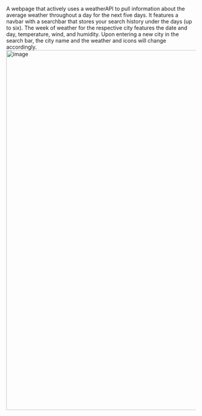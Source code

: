 A webpage that actively uses a weatherAPI to pull information about the average weather throughout a day for the next five days. It features a navbar with a searchbar that stores your search history under the days (up to six). The week of weather for the respective city features the date and day, temperature, wind, and humidity. Upon entering a new city in the search bar, the city name and the weather and icons will change accordingly.
<img width="958" alt="image" src="https://github.com/aceiln/WeatherForecast/assets/135187434/38bb539d-d237-4655-92a0-af7898ca42b0">
